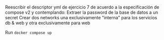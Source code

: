 Reescribir el descriptor yml de ejercicio 7 de acuerdo a la especificación de compose v2 y contemplando:
Extraer la password de la base de datos a un secret
Crear dos networks una exclusivamente "interna" para los servicios db & web y otra exclusivamente para web


Run ``docker compose up``
